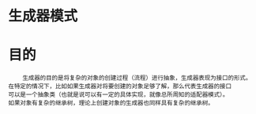 # 生成器模式

# 目的
        生成器的目的是将复杂的对象的创建过程（流程）进行抽象，生成器表现为接口的形式。
    在特定的情况下，比如如果生成器对将要创建的对象足够了解，那么代表生成器的接口
    可以是一个抽象类（也就是说可以有一定的具体实现，就像总所周知的适配器模式）。
    如果对象有复杂的继承树，理论上创建对象的生成器也同样具有复杂的继承树。